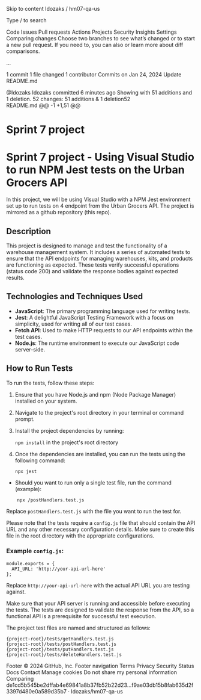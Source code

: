 Skip to content
Idozaks
/
hm07-qa-us

Type / to search

Code
Issues
Pull requests
Actions
Projects
Security
Insights
Settings
Comparing changes
Choose two branches to see what’s changed or to start a new pull request. If you need to, you can also  or learn more about diff comparisons.
 
...
 
 1 commit
 1 file changed
 1 contributor
Commits on Jan 24, 2024
Update README.md

@Idozaks
Idozaks committed 6 minutes ago
Showing  with 51 additions and 1 deletion.
 52 changes: 51 additions & 1 deletion52  
README.md
@@ -1 +1,51 @@
# Sprint 7 project
# Sprint 7 project - Using Visual Studio to run NPM Jest tests on the Urban Grocers API
In this project, we will be using Visual Studio with a NPM Jest environment set up to run tests on 4 endpoint from the Urban Grocers API.
The project is mirrored as a github repository (this repo).
## Description
This project is designed to manage and test the functionality of a warehouse management system. It includes a series of automated tests to ensure that the API endpoints for managing warehouses, kits, and products are functioning as expected. These tests verify successful operations (status code 200) and validate the response bodies against expected results.

## Technologies and Techniques Used
- **JavaScript**: The primary programming language used for writing tests.
- **Jest**: A delightful JavaScript Testing Framework with a focus on simplicity, used for writing all of our test cases.
- **Fetch API**: Used to make HTTP requests to our API endpoints within the test cases.
- **Node.js**: The runtime environment to execute our JavaScript code server-side.
## How to Run Tests
To run the tests, follow these steps:

1. Ensure that you have Node.js and npm (Node Package Manager) installed on your system.
2. Navigate to the project's root directory in your terminal or command prompt.
3. Install the project dependencies by running:

    `npm install`
   in the project's root directory

5. Once the dependencies are installed, you can run the tests using the following command:

    `npx jest`

 - Should you want to run only a single test file, run the command (example):
```
    npx /postHandlers.test.js
```
  Replace `postHandlers.test.js` with the file you want to run the test for.

  Please note that the tests require a `config.js` file that should contain the API URL and any other necessary configuration details. Make sure to create this file in the root directory with the appropriate configurations.

### Example `config.js`:
```
module.exports = {
  API_URL: 'http://your-api-url-here'
};
```

Replace `http://your-api-url-here` with the actual API URL you are testing against.

Make sure that your API server is running and accessible before executing the tests. The tests are designed to validate the response from the API, so a functional API is a prerequisite for successful test execution.

The project test files are named and structured as follows: 
```
{project-root}/tests/getHandlers.test.js
{project-root}/tests/postHandlers.test.js
{project-root}/tests/putHandlers.test.js
{project-root}/tests/deleteHandlers.test.js
```
Footer
© 2024 GitHub, Inc.
Footer navigation
Terms
Privacy
Security
Status
Docs
Contact
Manage cookies
Do not share my personal information
Comparing de1cd5b545be2dffab4e69841a8b37fb52b22d23...f9ae03db15b8fab635d2f3397d480e0a589d35b7 · Idozaks/hm07-qa-us